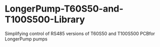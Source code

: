 # LongerPump-T60S50-and-T100S500-Library
Simplifying control of RS485 versions of T60S50 and T100S500 PCBfor LongerPump pumps
